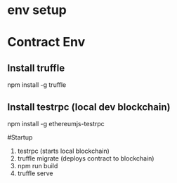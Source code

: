 # env setup

# Contract Env

## Install truffle

npm install -g truffle

## Install testrpc (local dev blockchain)

npm install -g ethereumjs-testrpc

#Startup

1. testrpc (starts local blockchain)
1. truffle migrate (deploys contract to blockchain)
1. npm run build
1. truffle serve